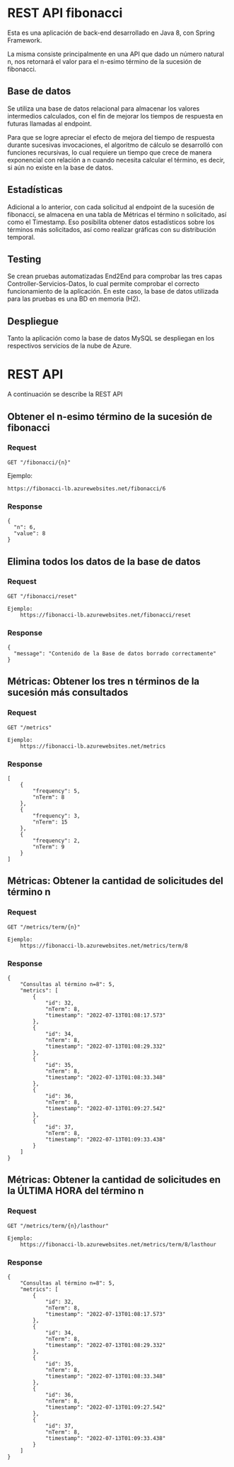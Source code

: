 # REST API fibonacci

Esta es una aplicación de back-end desarrollado en Java 8, con Spring Framework.

La misma consiste principalmente en una API que dado un número natural n, nos retornará el valor
para el n-esimo término de la sucesión de fibonacci.

## Base de datos

Se utiliza una base de datos relacional para almacenar los valores intermedios calculados, con
el fin de mejorar los tiempos de respuesta en futuras llamadas al endpoint.

Para que se logre apreciar el efecto de mejora del tiempo de respuesta durante sucesivas invocaciones, el algoritmo de cálculo se desarrolló con funciones recursivas, lo cual requiere un tiempo que crece de manera exponencial con relación a n cuando necesita calcular el término, es decir, si aún no existe en la base de datos.

## Estadísticas

Adicional a lo anterior, con cada solicitud al endpoint de la sucesión de fibonacci, se almacena en una tabla de Métricas
el término n solicitado, así como el Timestamp. Eso posibilita obtener datos estadísticos sobre los términos más solicitados, así como realizar gráficas con su distribución temporal.

## Testing
Se crean pruebas automatizadas End2End para comprobar las tres capas Controller-Servicios-Datos, lo cual permite comprobar el correcto funcionamiento de la aplicación. En este caso, la base de datos utilizada para las pruebas es una BD en memoria (H2).

## Despliegue

Tanto la aplicación como la base de datos MySQL se despliegan en los respectivos servicios de la nube de Azure.

# REST API

A continuación se describe la REST API

## Obtener el n-esimo término de la sucesión de fibonacci

### Request

`GET "/fibonacci/{n}"`

Ejemplo:

    https://fibonacci-lb.azurewebsites.net/fibonacci/6

### Response

    {
      "n": 6,
      "value": 8
    }

## Elimina todos los datos de la base de datos

### Request

`GET "/fibonacci/reset"`

    Ejemplo:
        https://fibonacci-lb.azurewebsites.net/fibonacci/reset

### Response

    {
      "message": "Contenido de la Base de datos borrado correctamente"
    }


## Métricas: Obtener los tres n términos de la sucesión más consultados

### Request

`GET "/metrics"`

    Ejemplo:
        https://fibonacci-lb.azurewebsites.net/metrics

### Response

    [
        {
            "frequency": 5,
            "nTerm": 8
        },
        {
            "frequency": 3,
            "nTerm": 15
        },
        {
            "frequency": 2,
            "nTerm": 9
        }
    ]
    
## Métricas: Obtener la cantidad de solicitudes del término n

### Request

`GET "/metrics/term/{n}"`

    Ejemplo:
        https://fibonacci-lb.azurewebsites.net/metrics/term/8

### Response

    {
        "Consultas al término n=8": 5,
        "metrics": [
            {
                "id": 32,
                "nTerm": 8,
                "timestamp": "2022-07-13T01:08:17.573"
            },
            {
                "id": 34,
                "nTerm": 8,
                "timestamp": "2022-07-13T01:08:29.332"
            },
            {
                "id": 35,
                "nTerm": 8,
                "timestamp": "2022-07-13T01:08:33.348"
            },
            {
                "id": 36,
                "nTerm": 8,
                "timestamp": "2022-07-13T01:09:27.542"
            },
            {
                "id": 37,
                "nTerm": 8,
                "timestamp": "2022-07-13T01:09:33.438"
            }
        ]
    }

    
## Métricas: Obtener la cantidad de solicitudes en la ÚLTIMA HORA del término n

### Request

`GET "/metrics/term/{n}/lasthour"`

    Ejemplo:
        https://fibonacci-lb.azurewebsites.net/metrics/term/8/lasthour

### Response

    {
        "Consultas al término n=8": 5,
        "metrics": [
            {
                "id": 32,
                "nTerm": 8,
                "timestamp": "2022-07-13T01:08:17.573"
            },
            {
                "id": 34,
                "nTerm": 8,
                "timestamp": "2022-07-13T01:08:29.332"
            },
            {
                "id": 35,
                "nTerm": 8,
                "timestamp": "2022-07-13T01:08:33.348"
            },
            {
                "id": 36,
                "nTerm": 8,
                "timestamp": "2022-07-13T01:09:27.542"
            },
            {
                "id": 37,
                "nTerm": 8,
                "timestamp": "2022-07-13T01:09:33.438"
            }
        ]
    }


